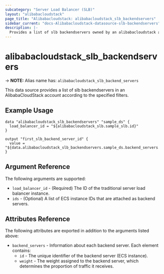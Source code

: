 ```yaml
---
subcategory: "Server Load Balancer (SLB)"
layout: "alibabacloudstack"
page_title: "Alibabacloudstack: alibabacloudstack_slb_backendservers"
sidebar_current: "docs-Alibabacloudstack-datasource-slb-backendservers"
description: |- 
  Provides a list of slb backendservers owned by an alibabacloudstack account.
---
```


# alibabacloudstack_slb_backendservers
-> **NOTE:** Alias name has: `alibabacloudstack_slb_backend_servers`

This data source provides a list of slb backendservers in an AlibabaCloudStack account according to the specified filters.

## Example Usage

```hcl
data "alibabacloudstack_slb_backendservers" "sample_ds" {
  load_balancer_id = "${alibabacloudstack_slb.sample_slb.id}"
}

output "first_slb_backend_server_id" {
  value = "${data.alibabacloudstack_slb_backendservers.sample_ds.backend_servers.0.id}"
}
```

## Argument Reference

The following arguments are supported:

* `load_balancer_id` - (Required) The ID of the traditional server load balancer instance.
* `ids` - (Optional) A list of ECS instance IDs that are attached as backend servers.

## Attributes Reference

The following attributes are exported in addition to the arguments listed above:

* `backend_servers` - Information about each backend server. Each element contains:
  * `id` - The unique identifier of the backend server (ECS instance).
  * `weight` - The weight assigned to the backend server, which determines the proportion of traffic it receives.